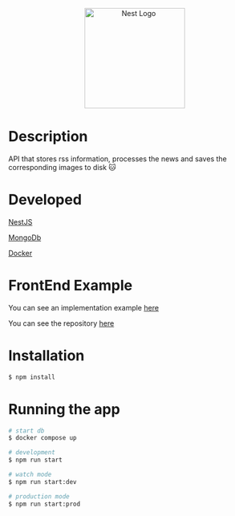 <p align="center">
  <a href="http://nestjs.com/" target="blank"><img src="https://nestjs.com/img/logo-small.svg" width="200" alt="Nest Logo" /></a>
</p>

# Description
API that stores rss information, processes the news and saves the corresponding images to disk 🐱

# Developed
[NestJS](https://nestjs.com/)

[MongoDb](https://www.mongodb.com/)

[Docker](https://www.docker.com/)

# FrontEnd Example 
You can see an implementation example [here](https://arielfdz.github.io/Fronted-API/index.html#)

You can see the repository [here](https://github.com/ArielFdz/Fronted-API)


# Installation

```bash
$ npm install
```

# Running the app

```bash
# start db
$ docker compose up 

# development
$ npm run start

# watch mode
$ npm run start:dev

# production mode
$ npm run start:prod
```


